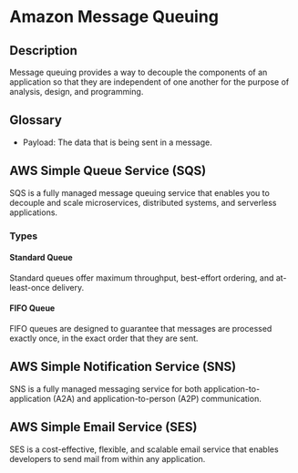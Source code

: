 # Amazon Message Queuing

## Description

Message queuing provides a way to decouple the components of an application so that they are independent of one another for the purpose of analysis, design, and programming.

## Glossary

- Payload: The data that is being sent in a message.

## AWS Simple Queue Service (SQS)

SQS is a fully managed message queuing service that enables you to decouple and scale microservices, distributed systems, and serverless applications.

### Types

#### Standard Queue

Standard queues offer maximum throughput, best-effort ordering, and at-least-once delivery.

#### FIFO Queue

FIFO queues are designed to guarantee that messages are processed exactly once, in the exact order that they are sent.

## AWS Simple Notification Service (SNS)

SNS is a fully managed messaging service for both application-to-application (A2A) and application-to-person (A2P) communication.

## AWS Simple Email Service (SES)

SES is a cost-effective, flexible, and scalable email service that enables developers to send mail from within any application.
